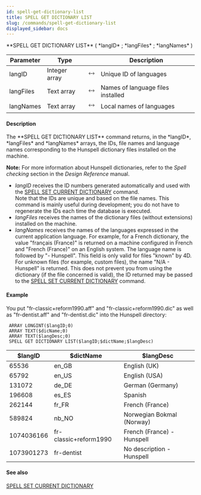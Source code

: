 ```yaml
---
id: spell-get-dictionary-list
title: SPELL GET DICTIONARY LIST
slug: /commands/spell-get-dictionary-list
displayed_sidebar: docs
---
```


<!--REF #_command_.SPELL GET DICTIONARY LIST.Syntax-->**SPELL GET DICTIONARY LIST** ( *langID* ; *langFiles* ; *langNames* )<!-- END REF-->
<!--REF #_command_.SPELL GET DICTIONARY LIST.Params-->
| Parameter | Type |  | Description |
| --- | --- | --- | --- |
| langID | Integer array | &#x1F858; | Unique ID of languages |
| langFiles | Text array | &#x1F858; | Names of language files installed |
| langNames | Text array | &#x1F858; | Local names of languages |

<!-- END REF-->

#### Description 

<!--REF #_command_.SPELL GET DICTIONARY LIST.Summary-->The **SPELL GET DICTIONARY LIST** command returns, in the *langID*, *langFiles* and *langNames* arrays, the IDs, file names and language names corresponding to the Hunspell dictionary files installed on the machine.<!-- END REF-->

**Note:** For more information about Hunspell dictionaries, refer to the *Spell checking* section in the *Design Reference* manual. 

* *langID* receives the ID numbers generated automatically and used with the [SPELL SET CURRENT DICTIONARY](spell-set-current-dictionary.md) command.  
Note that the IDs are unique and based on the file names. This command is mainly useful during development; you do not have to regenerate the IDs each time the database is executed.
* *langFiles* receives the names of the dictionary files (without extensions) installed on the machine.
* *langNames* receives the names of the languages expressed in the current application language. For example, for a French dictionary, the value "français (France)" is returned on a machine configured in French and "French (France)" on an English system. The language name is followed by "- Hunspell". This field is only valid for files "known" by 4D. For unknown files (for example, custom files), the name "N/A - Hunspell" is returned. This does not prevent you from using the dictionary (if the file concerned is valid), the ID returned may be passed to the [SPELL SET CURRENT DICTIONARY](spell-set-current-dictionary.md) command.

#### Example 

You put "fr-classic+reform1990.aff" and "fr-classic+reform1990.dic" as well as "fr-dentist.aff" and "fr-dentist.dic" into the Hunspell directory:

```4d
 ARRAY LONGINT($langID;0)
 ARRAY TEXT($dicName;0)
 ARRAY TEXT($langDesc;0)
 SPELL GET DICTIONARY LIST($langID;$dictName;$langDesc)
```

| **$langID** | **$dictName**         | **$langDesc**              |
| ----------- | --------------------- | -------------------------- |
| 65536       | en\_GB                | English (UK)               |
| 65792       | en\_US                | English (USA)              |
| 131072      | de\_DE                | German (Germany)           |
| 196608      | es\_ES                | Spanish                    |
| 262144      | fr\_FR                | French (France)            |
| 589824      | nb\_NO                | Norwegian Bokmal (Norway)  |
| 1074036166  | fr-classic+reform1990 | French (France) - Hunspell |
| 1073901273  | fr-dentist            | No description - Hunspell  |

#### See also 

[SPELL SET CURRENT DICTIONARY](spell-set-current-dictionary.md)  